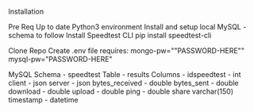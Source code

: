 Installation

Pre Req 
Up to date Python3 environment
Install and setup local MySQL - schema to follow
Install Speedtest CLI
pip install speedtest-cli


Clone Repo
Create .env file requires:
mongo-pw=""PASSWORD-HERE""	
mysql-pw="PASSWORD-HERE"

MySQL Schema - speedtest
Table - results
Columns -
idspeedtest - int
client - json
server - json
bytes_received - double
bytes_sent - double
download - double
upload - double
ping - double
share varchar(150)
timestamp - datetime
